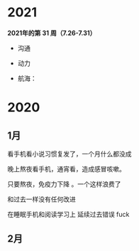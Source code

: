 



# 2021



**2021年的第 31 周（7.26-7.31）**



- 沟通
- 动力

- 航海：





# 2020

## 1月

 

看手机看小说习惯复发了，一个月什么都没成

晚上熬夜看手机，通宵看，造成感冒咳嗽。



只要熬夜，免疫力下降 。一个这样浪费了

和过去一样没有任何改进

在睡眠手机和阅读学习上 延续过去错误 fuck



## 2月

